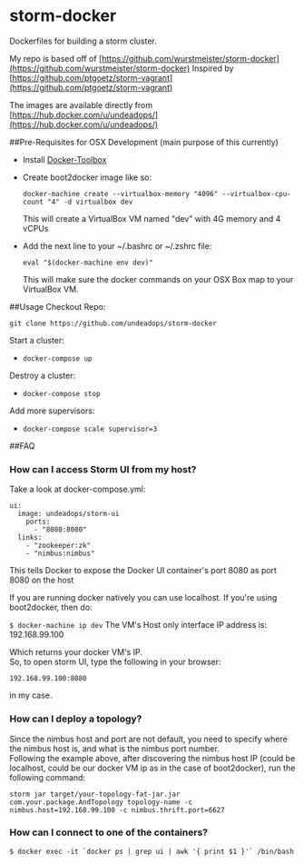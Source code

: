 storm-docker
============

Dockerfiles for building a storm cluster.

My repo is based off of [https://github.com/wurstmeister/storm-docker](https://github.com/wurstmeister/storm-docker)
Inspired by [https://github.com/ptgoetz/storm-vagrant](https://github.com/ptgoetz/storm-vagrant)

The images are available directly from [https://hub.docker.com/u/undeadops/](https://hub.docker.com/u/undeadops/)

##Pre-Requisites for OSX Development (main purpose of this currently)

- Install [Docker-Toolbox](https://www.docker.com/products/docker-toolbox)

-  Create boot2docker image like so:

   ```docker-machine create --virtualbox-memory "4096" --virtualbox-cpu-count "4" -d virtualbox dev```

   This will create a VirtualBox VM named "dev" with 4G memory and 4 vCPUs

-  Add the next line to your ~/.bashrc or ~/.zshrc file:

   ```eval "$(docker-machine env dev)"```

   This will make sure the docker commands on your OSX Box map to your VirtualBox VM.

##Usage
Checkout Repo:

  ```git clone https://github.com/undeadops/storm-docker```

Start a cluster:

- ```docker-compose up```

Destroy a cluster:

- ```docker-compose stop```

Add more supervisors:

- ```docker-compose scale supervisor=3```


##FAQ
### How can I access Storm UI from my host?
Take a look at docker-compose.yml:

    ui:
      image: undeadops/storm-ui
	    ports:
	      - "8080:8080"
      links:
        - "zookeeper:zk"
        - "nimbus:nimbus"

This tells Docker to expose the Docker UI container's port 8080 as port 8080 on the host<br/>

If you are running docker natively you can use localhost. If you're using boot2docker, then do:

```$ docker-machine ip dev```
The VM's Host only interface IP address is: 192.168.99.100

Which returns your docker VM's IP.<br/>
So, to open storm UI, type the following in your browser:

    192.168.99.100:8080

in my case.

### How can I deploy a topology?
Since the nimbus host and port are not default, you need to specify where the nimbus host is, and what is the nimbus port number.<br/>
Following the example above, after discovering the nimbus host IP (could be localhost, could be our docker VM ip as in the case of boot2docker), run the following command:

    storm jar target/your-topology-fat-jar.jar com.your.package.AndTopology topology-name -c nimbus.host=192.168.99.100 -c nimbus.thrift.port=6627

### How can I connect to one of the containers?

    $ docker exec -it `docker ps | grep ui | awk '{ print $1 }'` /bin/bash
